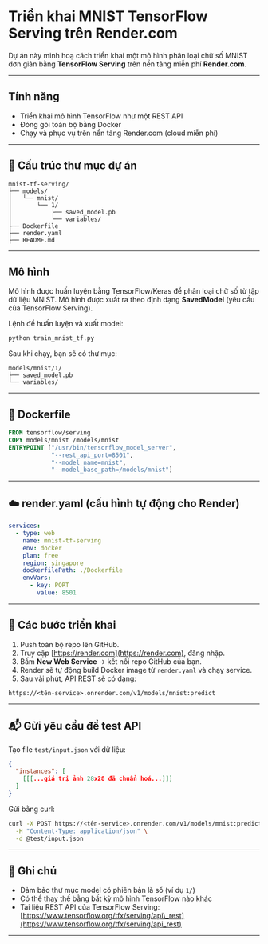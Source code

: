 # Triển khai MNIST TensorFlow Serving trên Render.com

Dự án này minh hoạ cách triển khai một mô hình phân loại chữ số MNIST đơn giản bằng **TensorFlow Serving** trên nền tảng miễn phí **Render.com**.

---

## Tính năng

* Triển khai mô hình TensorFlow như một REST API
* Đóng gói toàn bộ bằng Docker
* Chạy và phục vụ trên nền tảng Render.com (cloud miễn phí)

---

## 📁 Cấu trúc thư mục dự án

```
mnist-tf-serving/
├── models/
│   └── mnist/
│       └── 1/
│           ├── saved_model.pb
│           └── variables/
├── Dockerfile
├── render.yaml
├── README.md
```

---

## Mô hình

Mô hình được huấn luyện bằng TensorFlow/Keras để phân loại chữ số từ tập dữ liệu MNIST. Mô hình được xuất ra theo định dạng **SavedModel** (yêu cầu của TensorFlow Serving).

Lệnh để huấn luyện và xuất model:

```bash
python train_mnist_tf.py
```

Sau khi chạy, bạn sẽ có thư mục:

```
models/mnist/1/
├── saved_model.pb
└── variables/
```

---

## 🐳 Dockerfile

```Dockerfile
FROM tensorflow/serving
COPY models/mnist /models/mnist
ENTRYPOINT ["/usr/bin/tensorflow_model_server", 
            "--rest_api_port=8501", 
            "--model_name=mnist", 
            "--model_base_path=/models/mnist"]
```

---

## ☁️ render.yaml (cấu hình tự động cho Render)

```yaml
services:
  - type: web
    name: mnist-tf-serving
    env: docker
    plan: free
    region: singapore
    dockerfilePath: ./Dockerfile
    envVars:
      - key: PORT
        value: 8501
```

---

## 🚀 Các bước triển khai

1. Push toàn bộ repo lên GitHub.
2. Truy cập [https://render.com](https://render.com), đăng nhập.
3. Bấm **New Web Service** → kết nối repo GitHub của bạn.
4. Render sẽ tự động build Docker image từ `render.yaml` và chạy service.
5. Sau vài phút, API REST sẽ có dạng:

```
https://<tên-service>.onrender.com/v1/models/mnist:predict
```

---

## 📬 Gửi yêu cầu để test API

Tạo file `test/input.json` với dữ liệu:

```json
{
  "instances": [
    [[[...giá trị ảnh 28x28 đã chuẩn hoá...]]]
  ]
}
```

Gửi bằng curl:

```bash
curl -X POST https://<tên-service>.onrender.com/v1/models/mnist:predict \
  -H "Content-Type: application/json" \
  -d @test/input.json
```

---

## 📌 Ghi chú

* Đảm bảo thư mục model có phiên bản là số (ví dụ `1/`)
* Có thể thay thế bằng bất kỳ mô hình TensorFlow nào khác
* Tài liệu REST API của TensorFlow Serving: [https://www.tensorflow.org/tfx/serving/api\_rest](https://www.tensorflow.org/tfx/serving/api_rest)

---

